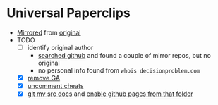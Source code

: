 # Universal Paperclips

- [Mirrored](./mirror.sh) from [original](http://www.decisionproblem.com/paperclips/)
- TODO
  - [ ] identify original author
    - [searched github](https://github.com/search?utf8=%E2%9C%93&q=paperclips&type=) and found a couple of mirror repos, but no original
    - no personal info found from `whois decisionproblem.com`
  - [X] [remove GA](https://github.com/jgmize/paperclips/commit/2d3b2a2aaab01e9ee9f75e4975f803664b991c81)
  - [X] [uncomment cheats](https://github.com/jgmize/paperclips/commit/c3d578606b749bbf08ae4902a2e34a70fe370071)
  - [X] [git mv src docs](https://github.com/jgmize/paperclips/commit/4cacf17a4269ad680fb1569cf8e3355650bfc738) and [enable github pages from that folder](https://help.github.com/articles/configuring-a-publishing-source-for-github-pages/#publishing-your-github-pages-site-from-a-docs-folder-on-your-master-branch)
